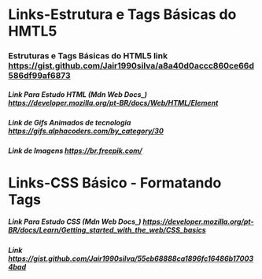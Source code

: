 # Links-Estrutura e Tags Básicas do HMTL5
### Estruturas e Tags Básicas do HTML5 link https://gist.github.com/Jair1990silva/a8a40d0accc860ce66d586df99af6873
##### Link Para Estudo HTML (Mdn Web Docs_) https://developer.mozilla.org/pt-BR/docs/Web/HTML/Element
##### Link de Gifs Animados de tecnologia https://gifs.alphacoders.com/by_category/30
##### Link de Imagens https://br.freepik.com/
# Links-CSS Básico - Formatando Tags
##### Link Para Estudo CSS (Mdn Web Docs_) https://developer.mozilla.org/pt-BR/docs/Learn/Getting_started_with_the_web/CSS_basics
##### Link https://gist.github.com/Jair1990silva/55eb68888ca1896fc16486b170034bad
